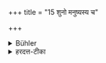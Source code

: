 +++
title = "15 शुनो मनुष्यस्य च"

+++

<details><summary>Bühler</summary>

15. As of a dog, a man, village cocks or pigs, carnivorous animals,
</details>

<details><summary>हरदत्त-टीका</summary>

## सूत्रम्
शुनो मनुष्यस्य च कुक्कुटसूकराणां ग्राम्याणां क्रव्यादसाम्॥ १५ ॥  
### प्रस्तावः
तत्रोदाहरणम्—  
### टिप्पनी
ग्राम्याणामिति वचनादारण्यानामप्रतिषेधः । अदनमदः, भावेऽसुन्प्रत्ययः । क्रव्यविषयमदनं येषां ते क्रव्यादसः केवलं मांसवृत्तयो गृध्रादयः ॥ १५ ॥
</details>
